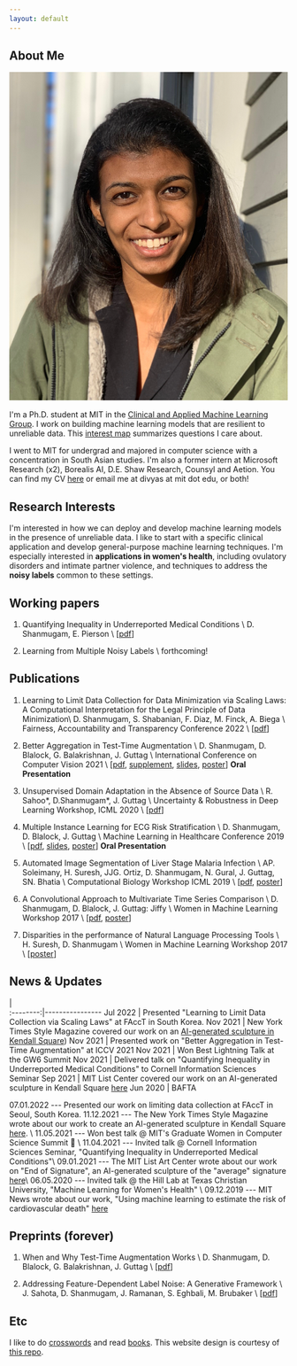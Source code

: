 ```yaml
---
layout: default
---
```


## About Me

<img class="profile-picture" src="profile.png">

I'm a Ph.D. student at MIT in the [Clinical and Applied Machine Learning Group](ddig.mit.edu). I work on building machine learning models that are resilient to unreliable data. This [interest map](pdfs/interest_map.pdf) summarizes questions I care about.

I went to MIT for undergrad and majored in computer science with a concentration in South Asian studies. I'm also a former intern at Microsoft Research (x2), Borealis AI, D.E. Shaw Research, Counsyl and Aetion. You can find my CV [here](pdfs/cv_11_19_2021.pdf) or email me at divyas at mit dot edu, or both! 

## Research Interests

I'm interested in how we can deploy and develop machine learning models in the presence of unreliable data. I like to start with a specific clinical application and develop general-purpose machine learning techniques. I'm especially interested in **applications in women's health**, including ovulatory disorders and intimate partner violence, and techniques to address the **noisy labels** common to these settings.

## Working papers

1. Quantifying Inequality in Underreported Medical Conditions \\
D. Shanmugam, E. Pierson \\
[[pdf](pdfs/rp_ml4h_2021.pdf)] 


3. Learning from Multiple Noisy Labels \\
forthcoming! 

## Publications

1. Learning to Limit Data Collection for Data Minimization via Scaling Laws: A Computational Interpretation for the Legal Principle  of Data Minimization\\
D. Shanmugam, S. Shabanian, F. Diaz, M. Finck, A. Biega \\
Fairness, Accountability and Transparency Conference 2022 \\
[[pdf](pdfs/facct_2022_lldc.pdf)]


2. Better Aggregation in Test-Time Augmentation \\
D. Shanmugam, D. Blalock, G. Balakrishnan, J. Guttag \\
International Conference on Computer Vision 2021 \\
[[pdf](pdfs/tta_iccv_2021.pdf), [supplement](pdfs/2021_ICCV_TTA_supplement.pdf), [slides](pdfs/tta_iccv_slides.pdf), [poster](pdfs/tta_iccv_poster.pdf)] **Oral Presentation**




3. Unsupervised Domain Adaptation in the Absence of Source Data \\
R. Sahoo\*, D.Shanmugam\*, J. Guttag \\
Uncertainty & Robustness in Deep Learning Workshop, ICML 2020 \\
[[pdf](pdfs/udl_icml_2020.pdf)]

4. Multiple Instance Learning for ECG Risk Stratification \\
D. Shanmugam, D. Blalock, J. Guttag \\
Machine Learning in Healthcare Conference 2019 \\
[[pdf](pdfs/ecg_mlhc_2019.pdf), [slides](pdfs/ecg_mlhc_slides.pdf), [poster](pdfs/ecg_mlhc_poster.pdf)] **Oral Presentation**

5. Automated Image Segmentation of Liver Stage Malaria Infection \\
AP. Soleimany, H. Suresh, JJG. Ortiz, D. Shanmugam, N. Gural, J. Guttag, SN. Bhatia \\
Computational Biology Workshop ICML 2019 \\
[[pdf](pdfs/icml_workshop_2019.pdf), [poster](pdfs/icml_2019_poster.pdf)]

6. A Convolutional Approach to Multivariate Time Series Comparison \\
D. Shanmugam, D. Blalock, J. Guttag: Jiffy \\
Women in Machine Learning Workshop 2017 \\
[[pdf](pdfs/jiffy.pdf), [poster](pdfs/jiffy_wiml_poster.pdf)]

7. Disparities in the performance of Natural Language Processing Tools \\
H. Suresh, D. Shanmugam \\
Women in Machine Learning Workshop 2017 \\
[[poster](pdfs/wimlposter_2017.pdf)]
 

## News & Updates

 |  
:--------:|----------------
Jul 2022 | Presented "Learning to Limit Data Collection via Scaling Laws" at FAccT in South Korea.
Nov 2021 | New York Times Style Magazine covered our work on an [AI-generated sculpture in Kendall Square](https://www.nytimes.com/2021/11/12/t-magazine/agnieszka-kurant-art.html))
Nov 2021 | Presented work on "Better Aggregation in Test-Time Augmentation" at ICCV 2021
Nov 2021 | Won Best Lightning Talk at the GW6 Summit
Nov 2021 | Delivered talk on "Quantifying Inequality in Underreported Medical Conditions" to Cornell Information Sciences Seminar
Sep 2021 | MIT List Center covered our work on an AI-generated sculpture in Kendall Square [here](https://listart.mit.edu/agnieszka-kurant-end-signature-2020-21)
Jun 2020 | BAFTA 



07.01.2022 --- Presented our work on limiting data collection at FAccT in Seoul, South Korea.
11.12.2021 --- The New York Times Style Magazine wrote about our work to create an AI-generated sculpture in Kendall Square [here](https://www.nytimes.com/2021/11/12/t-magazine/agnieszka-kurant-art.html). \\
11.05.2021 --- Won best talk @ MIT's Graduate Women in Computer Science Summit 🥳 \\
11.04.2021 --- Invited talk @ Cornell Information Sciences Seminar, "Quantifying Inequality in Underreported Medical Conditions"\\
09.01.2021 --- The MIT List Art Center wrote about our work on "End of Signature", an AI-generated sculpture of the "average" signature [here](https://listart.mit.edu/agnieszka-kurant-end-signature-2020-21)\\
06.05.2020 --- Invited talk @  the Hill Lab at Texas Christian University, "Machine Learning for Women's Health" \\
09.12.2019 --- MIT News wrote about our work, "Using machine learning to estimate the risk of cardiovascular 
death" [here](http://news.mit.edu/2019/using-machine-learning-estimate-risk-cardiovascular-death-0912)

## Preprints (forever)

1. When and Why Test-Time Augmentation Works \\
D.  Shanmugam, D. Blalock, G. Balakrishnan, J. Guttag \\
[[pdf](pdfs/when_and_why.pdf)] 


2. Addressing Feature-Dependent Label Noise: A Generative Framework \\
J. Sahota, D. Shanmugam, J. Ramanan, S. Eghbali, M. Brubaker \\
[[pdf](pdfs/KDD_2019_label_noise_correction.pdf)]

## Etc

I like to do [crosswords](xwords) and read [books](books). This website design is courtesy of [this repo](https://github.com/ankitsultana/researcher).